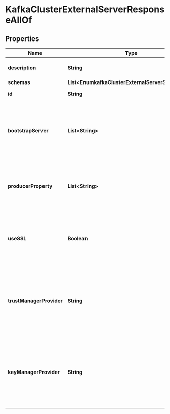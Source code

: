

# KafkaClusterExternalServerResponseAllOf


## Properties

| Name | Type | Description | Notes |
|------------ | ------------- | ------------- | -------------|
|**description** | **String** | A description for this External Server |  [optional] |
|**schemas** | **List&lt;EnumkafkaClusterExternalServerSchemaUrn&gt;** |  |  [optional] |
|**id** | **String** | Name of the External Server |  [optional] |
|**bootstrapServer** | **List&lt;String&gt;** | List of Kafka brokers to use for this Kafka Cluster External Server, following the host:port format. |  [optional] |
|**producerProperty** | **List&lt;String&gt;** | Specifies extra properties to use when constructing the KafkaProducer for sending messages. |  [optional] |
|**useSSL** | **Boolean** | If enabled, the Kafka Cluster External Server will use SSL to encrypt communication with the Kafka brokers. |  [optional] |
|**trustManagerProvider** | **String** | Specifies the file-based trust manager that should be used with the Kafka Cluster External Server for connecting to the Kafka cluster over SSL. |  [optional] |
|**keyManagerProvider** | **String** | Specifies the file-based key manager that should be used with the Kafka Cluster External Server for connecting to the Kafka cluster over SSL. |  [optional] |



